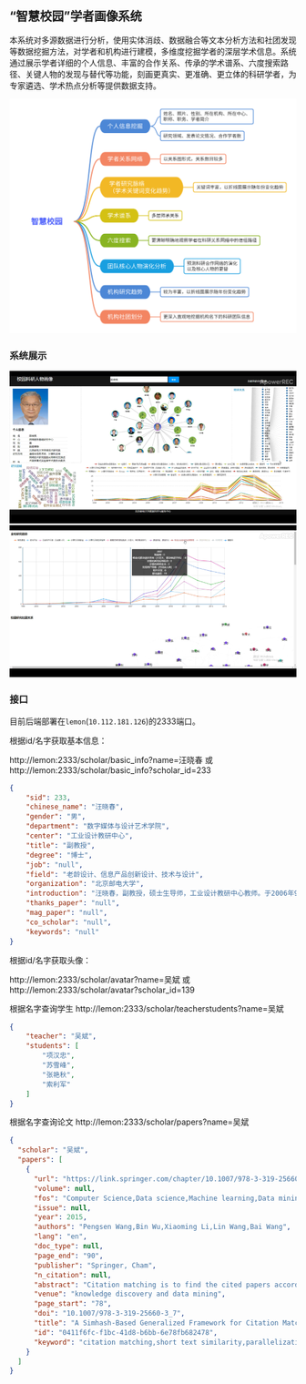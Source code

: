 ## “智慧校园”学者画像系统

本系统对多源数据进行分析，使用实体消歧、数据融合等文本分析方法和社团发现等数据挖掘方法，对学者和机构进行建模，多维度挖掘学者的深层学术信息。系统通过展示学者详细的个人信息、丰富的合作关系、传承的学术谱系、六度搜索路径、关键人物的发现与替代等功能，刻画更真实、更准确、更立体的科研学者，为专家遴选、学术热点分析等提供数据支持。

<img src=".\assets\function.png" style="zoom:80%;" />

### 系统展示

<img src=".\assets\demo.png" style="zoom:65%;" />

<img src=".\assets\demo2.png" style="zoom:65%;" />

### 接口

目前后端部署在`lemon`(`10.112.181.126`)的2333端口。

根据id/名字获取基本信息：

http://lemon:2333/scholar/basic_info?name=汪晓春
或
http://lemon:2333/scholar/basic_info?scholar_id=233
```json
{
    "sid": 233,
    "chinese_name": "汪晓春",
    "gender": "男",
    "department": "数字媒体与设计艺术学院",
    "center": "工业设计教研中心",
    "title": "副教授",
    "degree": "博士",
    "job": "null",
    "field": "老龄设计、信息产品创新设计、技术与设计",
    "organization": "北京邮电大学",
    "introduction": "汪晓春，副教授，硕士生导师，工业设计教研中心教师。于2006年9月-2007年9月，美国辛辛那提大学设计、建筑、艺术与规划学院，设计与创新研究中心访问学者。导师为美国前工业设计师协会（IDSA）主席Craig M Vogel 教授。期间研究方向为设计策略，设计方法。",
    "thanks_paper": "null",
    "mag_paper": "null",
    "co_scholar": "null",
    "keywords": "null"
}
```
根据id/名字获取头像：

http://lemon:2333/scholar/avatar?name=吴斌
或
http://lemon:2333/scholar/avatar?scholar_id=139


根据名字查询学生
http://lemon:2333/scholar/teacherstudents?name=吴斌
```json
{
    "teacher": "吴斌",
    "students": [
        "项汉忠",
        "苏雪峰",
        "张艳秋",
        "索利军"
    ]
}
```

根据名字查询论文
http://lemon:2333/scholar/papers?name=吴斌
```json
{
  "scholar": "吴斌",
  "papers": [
    {
      "url": "https://link.springer.com/chapter/10.1007/978-3-319-25660-3_7/fulltext.html,https://link.springer.com/content/pdf/10.1007%2F978-3-319-25660-3_7.pdf,http://dblp.uni-trier.de/db/conf/pakdd/pakdd2015-w.html#WangWLWW15,http://dl.acm.org/citation.cfm?id=2961609,https://doi.org/10.1007/978-3-319-25660-3_7,http://link.springer.com/chapter/10.1007/978-3-319-25660-3_7/fulltext.html,https://link.springer.com/chapter/10.1007/978-3-319-25660-3_7,http://dl.acm.org/citation.cfm?id=2961601.2961609,http://link.springer.com/chapter/10.1007/978-3-319-25660-3_7,http://link.springer.com/content/pdf/10.1007%2F978-3-319-25660-3_7.pdf,http://dx.doi.org/10.1007/978-3-319-25660-3_7,http://link.springer.com/10.1007/978-3-319-25660-3_7",
      "volume": null,
      "fos": "Computer Science,Data science,Machine learning,Data mining,World Wide Web",
      "issue": null,
      "year": 2015,
      "authors": "Pengsen Wang,Bin Wu,Xiaoming Li,Lin Wang,Bai Wang",
      "lang": "en",
      "doc_type": null,
      "page_end": "90",
      "publisher": "Springer, Cham",
      "n_citation": null,
      "abstract": "Citation matching is to find the cited papers according to only a small amount of information. There have been some works on citation matching. Most of the solutions require expensive model processing to achieve good results. However, when dealing with millions of citations in large digital libraries, these solutions may not be efficient enough. To address this problem, we propose a simhash-based generalized framework in MapReduce for citation matching. In the framework, we use title exact matching and distance-based short text similarity metrics to implement citation matching. Moreover, customizing citation fields, citation field weights and word segmentation weights are used for improving the accuracy. We also design a heuristic algorithm which can automatically calculate the weights of each citation field. For disposing the large-scale datasets, we implement the framework in Hadoop, a popular parallel computation platform. We do our experiments with real datasets from a Chinese Medicine Digital Library, and a comparative experiment with Cora corpus McCallum's citation matching test set. The results of experiments confirm the efficiency and effectiveness of our framework.",
      "venue": "knowledge discovery and data mining",
      "page_start": "78",
      "doi": "10.1007/978-3-319-25660-3_7",
      "title": "A Simhash-Based Generalized Framework for Citation Matching in MapReduce",
      "id": "0411f6fc-f1bc-41d8-b6bb-6e78fb682478",
      "keyword": "citation matching,short text similarity,parallelization,mapreduce"
    }
  ]
}
```